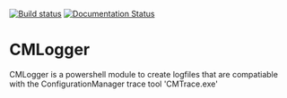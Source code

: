 [![Build status](https://ci.appveyor.com/api/projects/status/x101yiwcacs9drh5?svg=true)](https://ci.appveyor.com/project/twillin912/cmlogger)
[![Documentation Status](https://readthedocs.org/projects/cmlogger/badge/?version=latest)](http://cmlogger.readthedocs.io/en/latest/?badge=latest)

# CMLogger
CMLogger is a powershell module to create logfiles that are compatiable with the ConfigurationManager trace tool 'CMTrace.exe'
